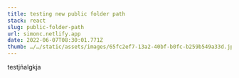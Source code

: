 ```yaml
---
title: testing new public folder path
stack: react
slug: public-folder-path
url: simonc.netlify.app
date: 2022-06-07T08:30:01.771Z
thumb: …/…/static/assets/images/65fc2ef7-13a2-40bf-b0fc-b259b549a33d.jpeg
---
```

testjñalgkja